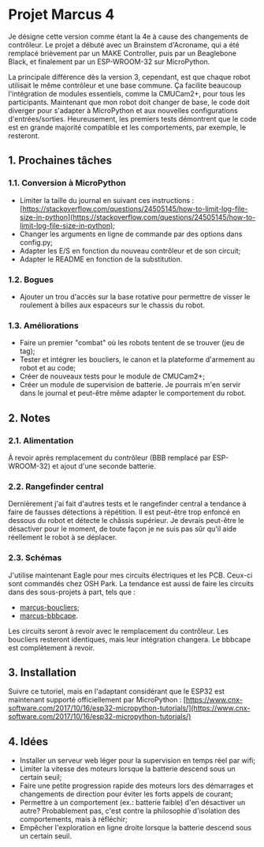 # Projet Marcus 4

Je désigne cette version comme étant la 4e à cause des changements de contrôleur. Le projet a débuté avec un Brainstem d'Acroname, qui a été remplacé brièvement par un MAKE Controller, puis par un Beaglebone Black, et finalement par un ESP-WROOM-32 sur MicroPython.

La principale différence dès la version 3, cependant, est que chaque robot utilisait le même contrôleur et une base commune. Ça facilite beaucoup l'intégration de modules essentiels, comme la CMUCam2+, pour tous les participants. Maintenant que mon robot doit changer de base, le code doit diverger pour s'adapter à MicroPython et aux nouvelles configurations d'entrées/sorties. Heureusement, les premiers tests démontrent que le code est en grande majorité compatible et les comportements, par exemple, le resteront.

## 1. Prochaines tâches

### 1.1. Conversion à MicroPython

- Limiter la taille du journal en suivant ces instructions : [https://stackoverflow.com/questions/24505145/how-to-limit-log-file-size-in-python](https://stackoverflow.com/questions/24505145/how-to-limit-log-file-size-in-python);
- Changer les arguments en ligne de commande par des options dans config.py;
- Adapter les E/S en fonction du nouveau contrôleur et de son circuit;
- Adapter le README en fonction de la substitution.

### 1.2. Bogues

- Ajouter un trou d'accès sur la base rotative pour permettre de visser le roulement à billes aux espaceurs sur le chassis du robot.

### 1.3. Améliorations

- Faire un premier "combat" où les robots tentent de se trouver (jeu de tag);
- Tester et intégrer les boucliers, le canon et la plateforme d'armement au robot et au code;
- Créer de nouveaux tests pour le module de CMUCam2+;
- Créer un module de supervision de batterie. Je pourrais m'en servir dans le journal et peut-être même adapter le comportement du robot.

## 2. Notes

### 2.1. Alimentation

À revoir après remplacement du contrôleur (BBB remplacé par ESP-WROOM-32) et ajout d'une seconde batterie.

### 2.2. Rangefinder central

Dernièrement j'ai fait d'autres tests et le rangefinder central a tendance à faire de fausses détections à répétition. Il est peut-être trop enfoncé en dessous du robot et détecte le châssis supérieur. Je devrais peut-être le désactiver pour le moment, de toute façon je ne suis pas sûr qu'il aide réellement le robot à se déplacer.

### 2.3. Schémas

J'utilise maintenant Eagle pour mes circuits électriques et les PCB. Ceux-ci sont commandés chez OSH Park. La tendance est aussi de faire les circuits dans des sous-projets à part, tels que :

- [marcus-boucliers](https://github.com/miek770/marcus-boucliers);
- [marcus-bbbcape](https://github.com/miek770/marcus-bbbcape).

Les circuits seront à revoir avec le remplacement du contrôleur. Les boucliers resteront identiques, mais leur intégration changera. Le bbbcape est complètement à revoir.

## 3. Installation

Suivre ce tutoriel, mais en l'adaptant considérant que le ESP32 est maintenant supporté officiellement par MicroPython : [https://www.cnx-software.com/2017/10/16/esp32-micropython-tutorials/](https://www.cnx-software.com/2017/10/16/esp32-micropython-tutorials/)

## 4. Idées

- Installer un serveur web léger pour la supervision en temps réel par wifi;
- Limiter la vitesse des moteurs lorsque la batterie descend sous un certain seuil;
- Faire une petite progression rapide des moteurs lors des démarrages et changements de direction pour éviter les forts appels de courant;
- Permettre à un comportement (ex.: batterie faible) d'en désactiver un autre? Probablement pas, c'est contre la philosophie d'isolation des comportements, mais à réfléchir;
- Empêcher l'exploration en ligne droite lorsque la batterie descend sous un certain seuil.

